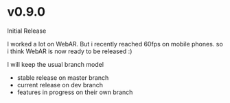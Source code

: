 # v0.9.0
Initial Release

I worked a lot on WebAR. But i recently reached 60fps on mobile phones.
so i think WebAR is now ready to be released :)

I will keep the usual branch model

- stable release on master branch
- current release on dev branch
- features in progress on their own branch
